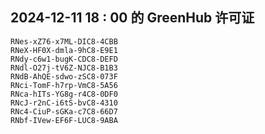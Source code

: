 ## 2024-12-11 18 : 00 的 GreenHub 许可证
```
RNes-xZ76-x7ML-DIC8-4CBB
RNeX-HF0X-dmla-9hC8-E9E1
RNdy-c6w1-bugK-CDC8-DEFD
RNdl-O27j-tV6Z-NJC8-B1B3
RNdB-AhQE-sdwo-zSC8-073F
RNci-TomF-h7rp-VmC8-5A56
RNca-hITs-YG8g-r4C8-0DF0
RNcJ-r2nC-i6tS-bvC8-4310
RNc4-CiuP-sGKa-c7C8-66D7
RNbf-IVew-EF6F-LUC8-9ABA
```
